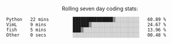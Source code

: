 <!--<p align="center">
  <img width="auto" src ="https://github-readme-stats.vercel.app/api/top-langs/?username=syrkis&layout=compact&hide_border=true&theme=darcula&bg_color=00000000&langs_count=6&hide=jupyter%20notebook,JavaScript,HTML" width = 400>
      <img src ="https://github-readme-streak-stats.herokuapp.com?user=syrkis&theme=darcula&hide_border=true&background=FFFFFF00" width = 400>

</p>-->
<p align="center">Rolling seven day coding stats:</p>
<!--START_SECTION:waka-->

```text
Python   22 mins         ███████████████▒░░░░░░░░░   60.89 %
VimL     9 mins          ██████▒░░░░░░░░░░░░░░░░░░   24.67 %
fish     5 mins          ███▒░░░░░░░░░░░░░░░░░░░░░   13.96 %
Other    0 secs          ░░░░░░░░░░░░░░░░░░░░░░░░░   00.48 %
```

<!--END_SECTION:waka-->
